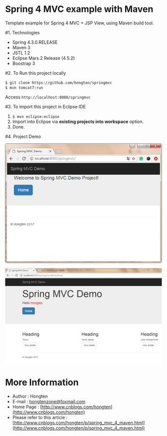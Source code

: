 # Spring 4 MVC example with Maven
Template example for Spring 4 MVC + JSP View, using Maven build tool.

#1. Technologies
* Spring 4.3.0.RELEASE
* Maven 3
* JSTL 1.2
* Eclipse Mars.2 Release (4.5.2)
* Boostrap 3

#2. To Run this project locally
```shell
$ git clone https://github.com/hongten/springmvc
$ mvn tomcat7:run
```
Access ```http://localhost:8080/springmvc```

#3. To import this project in Eclipse IDE
1. ```$ mvn eclipse:eclipse```
2. Import into Eclipse via **existing projects into workspace** option.
3. Done. 


#4. Project Demo

![Example](https://github.com/Hongten/springmvc/blob/master/images/demo_home.png)

![Example](https://github.com/Hongten/springmvc/blob/master/images/demo_home_hongten.png)


# More Information

* Author                       : Hongten
* E-mail                       : [hongtenzone@foxmail.com](mailto:hongtenzone@foxmail.com)
* Home Page                    : [http://www.cnblogs.com/hongten](http://www.cnblogs.com/hongten)
* Please refer to this article : [http://www.cnblogs.com/hongten/p/spring_mvc_4_maven.html](http://www.cnblogs.com/hongten/p/spring_mvc_4_maven.html)
